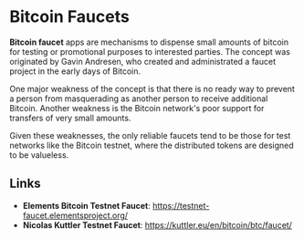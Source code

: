 # Bitcoin Faucets

**Bitcoin faucet** apps are mechanisms to dispense small amounts of bitcoin for testing or promotional purposes to interested parties. The concept was originated by Gavin Andresen, who created and administrated a faucet project in the early days of Bitcoin.

One major weakness of the concept is that there is no ready way to prevent a person from masquerading as another person to receive additional Bitcoin. Another weakness is the Bitcoin network's poor support for transfers of very small amounts.

Given these weaknesses, the only reliable faucets tend to be those for test networks like the Bitcoin testnet, where the distributed tokens are designed to be valueless.

## Links

- **Elements Bitcoin Testnet Faucet**: https://testnet-faucet.elementsproject.org/
- **Nicolas Kuttler Testnet Faucet**: https://kuttler.eu/en/bitcoin/btc/faucet/

